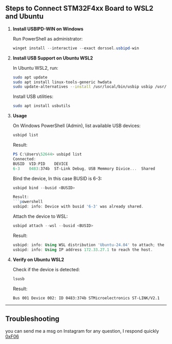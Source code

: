 ## Steps to Connect STM32F4xx Board to WSL2 and Ubuntu

1. **Install USBIPD-WIN on Windows**

   Run PowerShell as administrator:
   ```powershell
   winget install --interactive --exact dorssel.usbipd-win
   ```

2. **Install USB Support on Ubuntu WSL2**

   In Ubuntu WSL2, run:
   ```bash
   sudo apt update
   sudo apt install linux-tools-generic hwdata
   sudo update-alternatives --install /usr/local/bin/usbip usbip /usr/lib/linux-tools/*-generic/usbip 20
   ```

   Install USB utilities:
   ```bash
   sudo apt install usbutils
   ```

3. **Usage**

   On Windows PowerShell (Admin), list available USB devices:
   ```powershell
   usbipd list
   ```
   Result:
   ```powershell
   PS C:\Users\52644> usbipd list
   Connected:
   BUSID  VID:PID    DEVICE  
   6-3    0483:374b  ST-Link Debug, USB Memmory Divice...  Shared
   ```

   Bind the device, In this case BUSID is 6-3:
   ```powershell
   usbipd bind --busid <BUSID>
   
   Result:
   ```powershell
   usbipd: info: Device with busid '6-3' was already shared.
   ```

   Attach the device to WSL:
   ```powershell
   usbipd attach --wsl --busid <BUSID>
   ```
   Result:
   ```powershell
   usbipd: info: Using WSL distribution 'Ubuntu-24.04' to attach; the device will be available in all WSL 2 distributions.
   usbipd: info: Using IP address 172.33.27.1 to reach the host.
   ```

4. **Verify on Ubuntu WSL2**

   Check if the device is detected:
   ```bash
   lsusb
   ```
   Result:
   ```bash
   Bus 001 Device 002: ID 0483:374b STMicroelectronics ST-LINK/V2.1
   ```
---

## Troubleshooting

you can send me a msg on Instagram for any question, I respond quickly [0xF06](https://www.instagram.com/0xf06/)